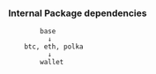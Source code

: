 
### Internal Package dependencies

```
        base
          ↓
    btc, eth, polka
          ↓
        wallet
```



